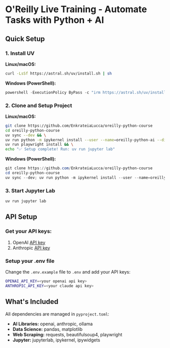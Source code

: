 # O'Reilly Live Training - Automate Tasks with Python + AI 

## Quick Setup

### 1. Install UV
**Linux/macOS:**
```bash
curl -LsSf https://astral.sh/uv/install.sh | sh
```

**Windows (PowerShell):**
```powershell
powershell -ExecutionPolicy ByPass -c "irm https://astral.sh/uv/install.ps1 | iex"
```

### 2. Clone and Setup Project

**Linux/macOS:**
```bash
git clone https://github.com/EnkrateiaLucca/oreilly-python-course
cd oreilly-python-course
uv sync --dev && \
uv run python -m ipykernel install --user --name=oreilly-python-ai --display-name "O'Reilly Python AI" && \
uv run playwright install && \
echo "✅ Setup complete! Run: uv run jupyter lab"
```

**Windows (PowerShell):**
```powershell
git clone https://github.com/EnkrateiaLucca/oreilly-python-course
cd oreilly-python-course
uv sync --dev; uv run python -m ipykernel install --user --name=oreilly-python-ai --display-name "O'Reilly Python AI"; uv run playwright install; Write-Output "✅ Setup complete! Run: uv run jupyter lab"
```

### 3. Start Jupyter Lab
```bash
uv run jupyter lab
```

## API Setup

### Get your API keys:
1. OpenAI [API key](https://platform.openai.com/)
2. Anthropic [API key](https://docs.anthropic.com/en/docs/get-started)

### Setup your .env file
Change the `.env.example` file to `.env` and add your API keys:

```bash
OPENAI_API_KEY=<your openai api key>
ANTHROPIC_API_KEY=<your claude api key>
```

## What's Included
All dependencies are managed in `pyproject.toml`:
- **AI Libraries:** openai, anthropic, ollama
- **Data Science:** pandas, matplotlib
- **Web Scraping:** requests, beautifulsoup4, playwright
- **Jupyter:** jupyterlab, ipykernel, ipywidgets

<!-- 1. [](notebooks/9.0-building-email-assistant.ipynb)  
[![Open In Colab](https://colab.research.google.com/assets/colab-badge.svg)](https://colab.research.google.com/github/EnkrateiaLucca/oreilly-python-course/blob/main/notebooks/9.0-building-email-assistant.ipynb) -->

